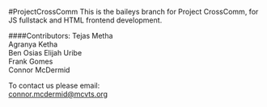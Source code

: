 #ProjectCrossComm
This is the baileys branch for Project CrossComm, for JS fullstack and HTML frontend development.

####Contributors:
Tejas Metha  
Agranya Ketha  
Ben Osias
Elijah Uribe  
Frank Gomes  
Connor McDermid

To contact us please email:  
connor.mcdermid@mcvts.org
